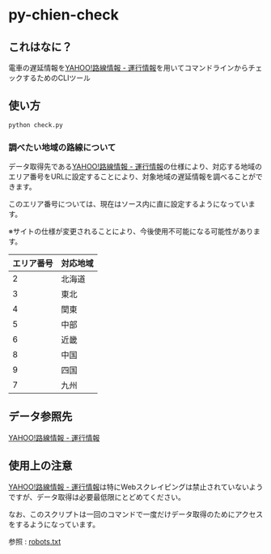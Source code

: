 # py-chien-check



## これはなに？ 

電車の遅延情報を[YAHOO!路線情報 - 運行情報](https://transit.yahoo.co.jp/traininfo/top)を用いてコマンドラインからチェックするためのCLIツール



## 使い方

```bash
python check.py
```



### 調べたい地域の路線について

データ取得先である[YAHOO!路線情報 - 運行情報](https://transit.yahoo.co.jp/traininfo/top)の仕様により、対応する地域のエリア番号をURLに設定することにより、対象地域の遅延情報を調べることができます。

このエリア番号については、現在はソース内に直に設定するようになっています。

※サイトの仕様が変更されることにより、今後使用不可能になる可能性があります。



| エリア番号 | 対応地域 |
| ---------- | -------- |
| 2          | 北海道   |
| 3          | 東北     |
| 4          | 関東     |
| 5          | 中部     |
| 6          | 近畿     |
| 8          | 中国     |
| 9          | 四国     |
| 7          | 九州     |



## データ参照先

[YAHOO!路線情報 - 運行情報](https://transit.yahoo.co.jp/traininfo/top)



## 使用上の注意

[YAHOO!路線情報 - 運行情報](https://transit.yahoo.co.jp/traininfo/top)は特にWebスクレイピングは禁止されていないようですが、データ取得は必要最低限にとどめてください。<br>

なお、このスクリプトは一回のコマンドで一度だけデータ取得のためにアクセスをするようになっています。

参照 : [robots.txt](https://transit.yahoo.co.jp/robots.txt)

